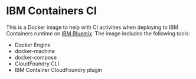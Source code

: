 # IBM Containers CI

This is a Docker image to help with CI activities when deploying to IBM Containers runtime on [IBM Bluemix](http://bluemix.net).  The image includes the following tools:

* Docker Engine
* docker-machine
* docker-compose
* CloudFoundry CLI
* IBM Container CloudFoundry plugin
